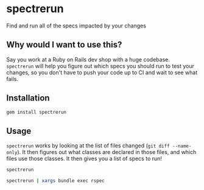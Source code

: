 # spectrerun
Find and run all of the specs impacted by your changes

Why would I want to use this?
---

Say you work at a Ruby on Rails dev shop with a huge codebase. `spectrerun` will help you figure out which specs you should run to test your changes, so you don't have to push your code up to CI and wait to see what fails.

Installation
---

```bash
gem install spectrerun
```

Usage
---

`spectrerun` works by looking at the list of files changed (`git diff --name-only`). It then figures out what classes are declared in those files, and which files use those classes. It then gives you a list of specs to run!

```bash
spectrerun

spectrerun | xargs bundle exec rspec
```
